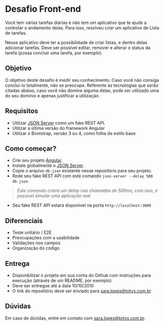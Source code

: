 # Desafio Front-end

Você tem várias tarefas diárias e não tem um aplicativo que te ajude a controlar o andamento delas. Para isso, resolveu criar um aplicativo de Lista de tarefas.

Nesse aplicativo deve ter a possibilidade de criar listas, e dentro delas adicionar tarefas. Deve ser possível editar, remover e alterar o status da tarefa (possa concluir uma tarefa, por exemplo).


## Objetivo

O objetivo deste desafio é medir seu conhecimento. Caso você não consiga concluí-lo totalmente, não se preocupe.
Referente às tecnologias que serão citadas abaixo, caso você não domine alguma delas, pode ser utilizado uma do seu domínio e apenas justificar a utilização.

## Requisitos

- Utilizar [JSON Server](https://github.com/typicode/json-server) como um fake REST API.
- Utilizar a última versão do framework Angular
- Utilizar o Bootstrap, versão 3 ou 4, como folha de estilo base

## Como começar?

- Crie seu projeto [Angular](https://cli.angular.io/).
- Instale globalmente o [JSON Server](https://github.com/typicode/json-server).
- Copie o arquivo `db.json` existente nesse repositório para seu projeto.
- Rode seu fake REST API com este comando `json-server --delay 500 db.json`.
> *Este comando criará um delay nas chamadas de 500ms, com isso, é possível simular uma aplicação real*
- Seu fake REST API estará disponível na porta `http://localhost:3000`


## Diferenciais

- Teste unitário / E2E
- Preocupações com a usabilidade
- Validações nos campos
- Organização do código

## Entrega

- Disponibilizar o projeto em sua conta do Github com instruções para execução (através de um README, por exemplo)
- Deve ser entregue até a data 10/10/2010
- O link do repositório deve ser enviado para sara.lopes@totvs.com.br


## Dúvidas

Em caso de dúvidas, entre em contato com sara.lopes@totvs.com.br.
